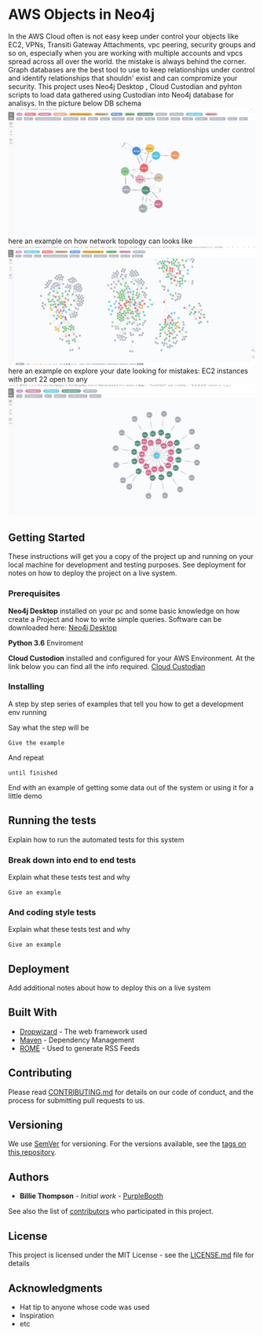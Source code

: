 # AWS Objects in Neo4j

In the AWS Cloud often is not easy keep under control your objects like EC2, VPNs, Transiti Gateway Attachments, vpc peering, security groups and so on, especially
when you are working with multiple accounts and vpcs spread across all over the world. the mistake is always behind the corner.
Graph databases are the best tool to use to keep relationships under control and identify relationships that shouldn' exist and can compromize your security.
This project uses Neo4j Desktop , Cloud Custodian and pyhton scripts to load data gathered using Custodian into Neo4j database for analisys.
In the picture below DB schema
![GitHub Logo](/images/dbschema.png)
here an example on how network topology can looks like
![GitHub Logo](/images/NetworkTopology.png)
here an example on explore your date looking for mistakes: EC2 instances with port 22 open to any
![GitHub Logo](/images/EC2With22OpentoAny.png)


## Getting Started

These instructions will get you a copy of the project up and running on your local machine for development and testing purposes. See deployment for notes on how to deploy the project on a live system.

### Prerequisites

**Neo4j Desktop** installed on your pc and some basic knowledge on how create a Project and how to write simple queries.
Software can be downloaded here:
[Neo4j Desktop](https://neo4j.com/download/)

**Python 3.6** Enviroment 

**Cloud Custodion** installed and configured for your AWS Environment. At the link below you can find all the info required.
[Cloud Custodian](https://pypi.org/project/c7n/)

### Installing

A step by step series of examples that tell you how to get a development env running

Say what the step will be

```
Give the example
```

And repeat

```
until finished
```

End with an example of getting some data out of the system or using it for a little demo

## Running the tests

Explain how to run the automated tests for this system

### Break down into end to end tests

Explain what these tests test and why

```
Give an example
```

### And coding style tests

Explain what these tests test and why

```
Give an example
```

## Deployment

Add additional notes about how to deploy this on a live system

## Built With

* [Dropwizard](http://www.dropwizard.io/1.0.2/docs/) - The web framework used
* [Maven](https://maven.apache.org/) - Dependency Management
* [ROME](https://rometools.github.io/rome/) - Used to generate RSS Feeds

## Contributing

Please read [CONTRIBUTING.md](https://gist.github.com/PurpleBooth/b24679402957c63ec426) for details on our code of conduct, and the process for submitting pull requests to us.

## Versioning

We use [SemVer](http://semver.org/) for versioning. For the versions available, see the [tags on this repository](https://github.com/your/project/tags). 

## Authors

* **Billie Thompson** - *Initial work* - [PurpleBooth](https://github.com/PurpleBooth)

See also the list of [contributors](https://github.com/your/project/contributors) who participated in this project.

## License

This project is licensed under the MIT License - see the [LICENSE.md](LICENSE.md) file for details

## Acknowledgments

* Hat tip to anyone whose code was used
* Inspiration
* etc
